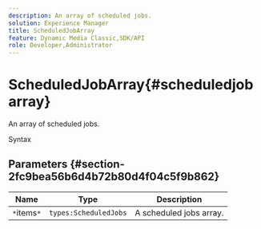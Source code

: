 ```yaml
---
description: An array of scheduled jobs.
solution: Experience Manager
title: ScheduledJobArray
feature: Dynamic Media Classic,SDK/API
role: Developer,Administrator
---
```


# ScheduledJobArray{#scheduledjobarray}

An array of scheduled jobs.

 Syntax 

## Parameters {#section-2fc9bea56b6d4b72b80d4f04c5f9b862}

|  Name  | Type  | Description  |
|---|---|---|
|  `*`items`*`  | `types:ScheduledJobs`  | A scheduled jobs array.  |

